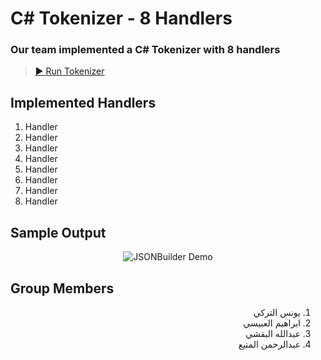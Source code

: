 ﻿# C# Tokenizer - 8 Handlers 

### Our team implemented a C# Tokenizer with 8 handlers

> [▶ Run Tokenizer](https://dotnetfiddle.net/SJCYwi)

## Implemented Handlers

1. Handler
2. Handler
3. Handler
4. Handler
5. Handler
6. Handler
7. Handler
8. Handler

## Sample Output

<p align="center">
  <img alt="JSONBuilder Demo" src="https://github.com/YounesAlturkey/builder-and-checkorder/blob/main/json-builder-demo.png">
</p>

## Group Members

<div align="right" dir="rtl">  
  
1. يونس التركي
2. ابراهيم العبيسي
3. عبدالله البقشي
4. عبدالرحمن المنيع

</div>

